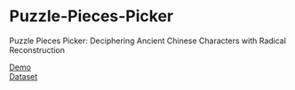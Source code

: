 # Puzzle-Pieces-Picker
Puzzle Pieces Picker: Deciphering Ancient Chinese Characters with Radical Reconstruction 

[Demo](http://vlrlab-monkey.xyz:7680/radicals/)  
[Dataset](https://figshare.com/s/c5eedcb5069c10a08830)